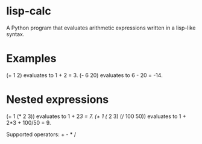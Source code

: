 # lisp-calc
A Python program that evaluates arithmetic expressions written in a lisp-like syntax.

# Examples
(+ 1 2) evaluates to 1 + 2 = 3.
(- 6 20) evaluates to 6 - 20 = -14.

# Nested expressions
(+ 1 (* 2 3)) evaluates to 1 + 2*3 = 7.
(+ 1 (* 2 3) (/ 100 50)) evaluates to 1 + 2*3 + 100/50 = 9.

Supported operators: + - * /
